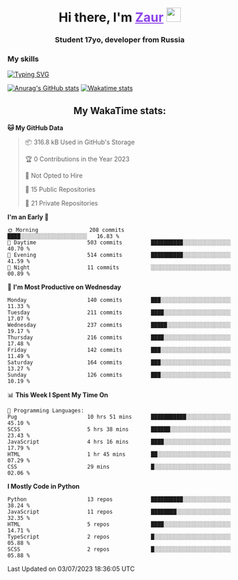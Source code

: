 <h1 align="center">
    Hi there, I'm 
    <a href="https://t.me/skyguy" target="_blank" style="color: #8C43EA">Zaur</a>
    <img src="https://github.com/blackcater/blackcater/raw/main/images/Hi.gif" height="32">
</h1>

<h3 align="center">
    Student 17yo, developer from Russia
</h3>  

### **My skills**
[![Typing SVG](https://readme-typing-svg.herokuapp.com?font=Oxanium&duration=3000&pause=1500&color=8C43EA&height=30&lines=Python:+FastAPI,+Flask,+Aiogram,+Telethon;SQL:+PostgreSQL,+SQLite;Javascript:+React.js;HTML,+CSS+(SCSS))](https://git.io/typing-svg)

[![Anurag's GitHub stats](https://github-readme-stats.vercel.app/api?username=mrskyguy&hide_title=true&count_private=true&show_icons=true&title_color=8C43EA&icon_color=BE57EA&bg_color=30,191919,341b56&text_color=B1B1B1&border_radius=10&hide_border=true)](https://github.com/anuraghazra/github-readme-stats)
[![Wakatime stats](https://github-readme-stats.vercel.app/api/wakatime?username=skyguy&hide_title=true&show_icons=true&title_color=8C43EA&icon_color=BE57EA&bg_color=30,191919,341b56&text_color=B1B1B1&border_radius=10&hide_border=true)](https://github.com/anuraghazra/github-readme-stats)


<h2 align="center"> My WakaTime stats: </h2>

<!--START_SECTION:waka-->
**🐱 My GitHub Data** 

> 📦 316.8 kB Used in GitHub's Storage 
 > 
> 🏆 0 Contributions in the Year 2023
 > 
> 🚫 Not Opted to Hire
 > 
> 📜 15 Public Repositories 
 > 
> 🔑 21 Private Repositories 
 > 
**I'm an Early 🐤** 

```text
🌞 Morning                208 commits         ████░░░░░░░░░░░░░░░░░░░░░   16.83 % 
🌆 Daytime                503 commits         ██████████░░░░░░░░░░░░░░░   40.70 % 
🌃 Evening                514 commits         ██████████░░░░░░░░░░░░░░░   41.59 % 
🌙 Night                  11 commits          ░░░░░░░░░░░░░░░░░░░░░░░░░   00.89 % 
```
📅 **I'm Most Productive on Wednesday** 

```text
Monday                   140 commits         ███░░░░░░░░░░░░░░░░░░░░░░   11.33 % 
Tuesday                  211 commits         ████░░░░░░░░░░░░░░░░░░░░░   17.07 % 
Wednesday                237 commits         █████░░░░░░░░░░░░░░░░░░░░   19.17 % 
Thursday                 216 commits         ████░░░░░░░░░░░░░░░░░░░░░   17.48 % 
Friday                   142 commits         ███░░░░░░░░░░░░░░░░░░░░░░   11.49 % 
Saturday                 164 commits         ███░░░░░░░░░░░░░░░░░░░░░░   13.27 % 
Sunday                   126 commits         ███░░░░░░░░░░░░░░░░░░░░░░   10.19 % 
```


📊 **This Week I Spent My Time On** 

```text
💬 Programming Languages: 
Pug                      10 hrs 51 mins      ███████████░░░░░░░░░░░░░░   45.10 % 
SCSS                     5 hrs 38 mins       ██████░░░░░░░░░░░░░░░░░░░   23.43 % 
JavaScript               4 hrs 16 mins       ████░░░░░░░░░░░░░░░░░░░░░   17.79 % 
HTML                     1 hr 45 mins        ██░░░░░░░░░░░░░░░░░░░░░░░   07.29 % 
CSS                      29 mins             █░░░░░░░░░░░░░░░░░░░░░░░░   02.06 % 
```

**I Mostly Code in Python** 

```text
Python                   13 repos            ██████████░░░░░░░░░░░░░░░   38.24 % 
JavaScript               11 repos            ████████░░░░░░░░░░░░░░░░░   32.35 % 
HTML                     5 repos             ████░░░░░░░░░░░░░░░░░░░░░   14.71 % 
TypeScript               2 repos             █░░░░░░░░░░░░░░░░░░░░░░░░   05.88 % 
SCSS                     2 repos             █░░░░░░░░░░░░░░░░░░░░░░░░   05.88 % 
```




 Last Updated on 03/07/2023 18:36:05 UTC
<!--END_SECTION:waka-->
